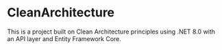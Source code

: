 # CleanArchitecture
This is a project built on Clean Architecture principles using .NET 8.0 with an API layer and Entity Framework Core.
